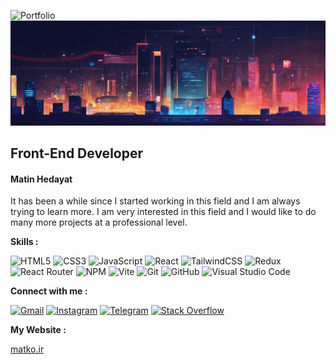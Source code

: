 ![Portfolio](https://img.shields.io/badge/Portfolio-%23000000.svg?style=for-the-badge&logo=firefox&logoColor=#FF7139)
<img src='https://github.com/MatinHedayat/MatinHedayat/blob/main/images/github%20banner%20(1).jpg?raw=true' />

## Front-End Developer

#### Matin Hedayat
It has been a while since I started working in this field and I am always trying to learn more. I am very interested in this field and I would like to do many more projects at a professional level.

**Skills :**

![HTML5](https://img.shields.io/badge/html5-%23E34F26.svg?style=for-the-badge&logo=html5&logoColor=white)
![CSS3](https://img.shields.io/badge/css3-%231572B6.svg?style=for-the-badge&logo=css3&logoColor=white)
![JavaScript](https://img.shields.io/badge/javascript-%23323330.svg?style=for-the-badge&logo=javascript&logoColor=%23F7DF1E)
![React](https://img.shields.io/badge/react-%2320232a.svg?style=for-the-badge&logo=react&logoColor=%2361DAFB)
![TailwindCSS](https://img.shields.io/badge/tailwindcss-%2338B2AC.svg?style=for-the-badge&logo=tailwind-css&logoColor=white)
![Redux](https://img.shields.io/badge/redux-%23593d88.svg?style=for-the-badge&logo=redux&logoColor=white)
![React Router](https://img.shields.io/badge/React_Router-CA4245?style=for-the-badge&logo=react-router&logoColor=white)
![NPM](https://img.shields.io/badge/NPM-%23CB3837.svg?style=for-the-badge&logo=npm&logoColor=white)
![Vite](https://img.shields.io/badge/vite-%23646CFF.svg?style=for-the-badge&logo=vite&logoColor=white)
![Git](https://img.shields.io/badge/git-%23F05033.svg?style=for-the-badge&logo=git&logoColor=white)
![GitHub](https://img.shields.io/badge/github-%23121011.svg?style=for-the-badge&logo=github&logoColor=white)
![Visual Studio Code](https://img.shields.io/badge/Visual%20Studio%20Code-0078d7.svg?style=for-the-badge&logo=visual-studio-code&logoColor=white)

**Connect with me :**

<a href='mailto:mhmdmatinhedayat@gmail.com?'>![Gmail](https://img.shields.io/badge/Gmail-D14836?style=for-the-badge&logo=gmail&logoColor=white)</a>
<a href='https://www.instagram.com/matin.hdt'>![Instagram](https://img.shields.io/badge/Instagram-%23E4405F.svg?style=for-the-badge&logo=Instagram&logoColor=white)</a>
<a href='https://t.me/matkoDen'>![Telegram](https://img.shields.io/badge/Telegram-2CA5E0?style=for-the-badge&logo=telegram&logoColor=white)</a>
<a href='https://stackoverflow.com/users/23146892/matin-hedayat'>![Stack Overflow](https://img.shields.io/badge/-Stackoverflow-FE7A16?style=for-the-badge&logo=stack-overflow&logoColor=white)</a>

**My Website :**

<a href='https://matko.ir/'>matko.ir</a>
